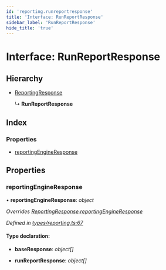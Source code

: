 ```yaml
---
id: 'reporting.runreportresponse'
title: 'Interface: RunReportResponse'
sidebar_label: 'RunReportResponse'
hide_title: 'true'
---
```


# Interface: RunReportResponse

## Hierarchy

-   [ReportingResponse](reporting.reportingresponse.md)

    ↳ **RunReportResponse**

## Index

### Properties

-   [reportingEngineResponse](reporting.runreportresponse.md#reportingengineresponse)

## Properties

### reportingEngineResponse

• **reportingEngineResponse**: _object_

_Overrides [ReportingResponse](reporting.reportingresponse.md).[reportingEngineResponse](reporting.reportingresponse.md#reportingengineresponse)_

_Defined in [types/reporting.ts:67](https://github.com/ELEVATORmedia/paymigo/blob/30e9201/src/types/reporting.ts#L67)_

#### Type declaration:

-   **baseResponse**: _object[]_

-   **runReportResponse**: _object[]_
